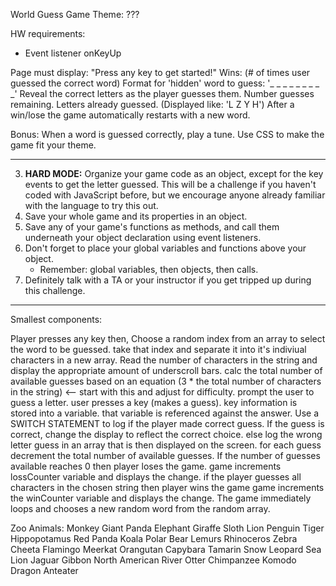 World Guess Game Theme: ???

HW requirements:

- Event listener onKeyUp

Page must display:
    "Press any key to get started!"
    Wins: (# of times user guessed the correct word)
    Format for 'hidden' word to guess: '_ _ _ _ _  _ _ _ _'
    Reveal the correct letters as the player guesses them.
    Number guesses remaining.
    Letters already guessed. (Displayed like: 'L Z Y H')
    After a win/lose the game automatically restarts with a new word.

Bonus:
    When a word is guessed correctly, play a tune.
    Use CSS to make the game fit your theme.

-----

3. **HARD MODE:** Organize your game code as an object, except for the key events to get the letter guessed. This will be a challenge if you haven't coded with JavaScript before, but we encourage anyone already familiar with the language to try this out.
4. Save your whole game and its properties in an object.
5. Save any of your game's functions as methods, and call them underneath your object declaration using event listeners.
6. Don't forget to place your global variables and functions above your object.
   * Remember: global variables, then objects, then calls.
7. Definitely talk with a TA or your instructor if you get tripped up during this challenge.

-----

Smallest components:

Player presses any key then,
Choose a random index from an array to select the word to be guessed.
take that index and separate it into it's indiviual characters in a new array.
Read the number of characters in the string and display the appropriate amount of underscroll bars.
calc the total number of available guesses based on an equation (3 * the total number of characters in the string) <-- start with this and adjust for difficulty.
prompt the user to guess a letter.
user presses a key (makes a guess).
key information is stored into a variable.
that variable is referenced against the answer.
Use a SWITCH STATEMENT to log if the player made correct guess.
If the guess is correct, change the display to reflect the correct choice.
else log the wrong letter guess in an array that is then displayed on the screen.
for each guess decrement the total number of available guesses.
If the number of guesses available reaches 0
then player loses the game.
game increments lossCounter variable and displays the change.
if the player guesses all characters in the chosen string
then player wins the game
game increments the winCounter variable and displays the change.
The game immediately loops and chooses a new random word from the random array.


Zoo Animals:
Monkey
Giant Panda
Elephant
Giraffe
Sloth
Lion
Penguin
Tiger
Hippopotamus
Red Panda
Koala
Polar Bear
Lemurs
Rhinoceros
Zebra
Cheeta
Flamingo
Meerkat
Orangutan
Capybara
Tamarin
Snow Leopard
Sea Lion
Jaguar
Gibbon
North American River Otter
Chimpanzee
Komodo Dragon
Anteater

